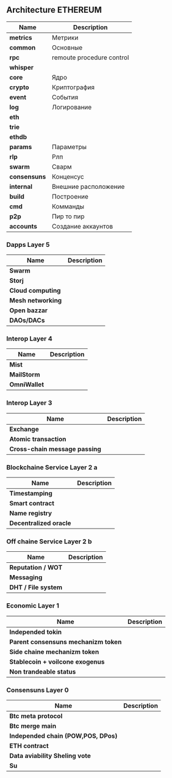 ## Architecture ETHEREUM


|Name|Description|
|--|--|
|**metrics**|Метрики|
|**common**|Основные|
|**rpc**|remoute procedure control|
|**whisper**||
|**core**|Ядро|
|**crypto**|Криптография|
|**event**|События|
|**log**|Логирование|
|**eth**||
|**trie**||
|**ethdb**||
|**params**|Параметры|
|**rlp**|Рлп|
|**swarm**|Сварм|
|**consensuns**|Конценсус|
|**internal**|Внешние расположение|
|**build**|Построение |
|**cmd**|Комманды|
|**p2p**|Пир то пир|
|**accounts**|Создание аккаунтов|



### Dapps Layer 5

|Name|Description|
|--|--|
|**Swarm**||
|**Storj**||
|**Cloud computing**||
|**Mesh networking**||
|**Open bazzar**||
|**DAOs/DACs**||




### Interop Layer 4

|Name|Description|
|--|--|
|**Mist**||
|**MailStorm**||
|**OmniWallet**||


### Interop Layer 3

|Name|Description|
|--|--|
|**Exchange**||
|**Atomic transaction**||
|**Cross-chain message passing**||


### Blockchaine Service Layer 2 a

|Name|Description|
|--|--|
|**Timestamping**||
|**Smart contract**||
|**Name registry**||
|**Decentralized oracle**||

### Off chaine Service Layer 2 b
|Name|Description|
|--|--|
|**Reputation / WOT**||
|**Messaging**||
|**DHT / File system**||




### Economic Layer 1

|Name|Description|
|--|--|
|**Independed tokin**||
|**Parent consensuns mechanizm token**||
|**Side chaine mechanizm token**||
|**Stablecoin + voilcone exogenus**||
|**Non trandeable status**||

### Consensuns Layer 0 

|Name|Description|
|--|--|
|**Btc meta protocol**||
|**Btc merge main**||
|**Independed chain (POW,POS, DPos)**||
|**ETH contract**||
|**Data aviability Sheling vote**||
|**Su**||




